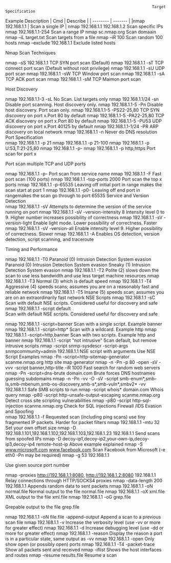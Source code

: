                                                                     Target Specification	
Example	Description
| Cmd    | Describe |
| -------- | ------- |
|nmap 192.168.1.1	| Scan a single IP |
nmap 192.168.1.1 192.168.1.2	Scan specific IPs
nmap 192.168.1.1-254 	Scan a range IP
nmap sc.nmap.org	Scan domaain
nmap –iL target.txt 	Scan targets from a file 
nmap –iR 100	Scan random 100 hosts
nmap –exclude 192.168.1.1	Exclude listed hosts

Nmap Scan Techniques	

nmap –sS 192.168.1.1	TCP SYN port scan (Default)
nmap 192.168.1.1 -sT	TCP connect port scan (Default without root privilege)
nmap 192.168.1.1 -sU	UDP port scan
nmap 192.168.1.1 -sW	TCP Window port scan
nmap 192.168.1.1 -sA	TCP ACK port scan
nmap 192.168.1.1 -sM	TCP Maimon port scan

Host Discovery	

nmap 192.168.1.1-3 -sL	No Scan. List targets only
nmap 192.168.1.1/24 -sn	Disable port scanning. Host discovery only.
nmap 192.168.1.1-5 -Pn	Disable host discovery. Port scan only.
nmap 192.168.1.1-5 -PS22-25,80	TCP SYN discovery on port x.Port 80 by default
nmap 192.168.1.1-5 -PA22-25,80	TCP ACK discovery on port x.Port 80 by default
nmap 192.168.1.1-5 -PU53	UDP discovery on port x.Port 40125 by default
nmap 192.168.1.1-1/24 -PR	ARP discovery on local network
nmap 192.168.1.1 -n	Never do DNS resolution
Port Specification	
nmap 192.168.1.1 -p 21
nmap 192.168.1.1 -p 21-100
nmap 192.168.1.1 -p U:53,T:21-25,80
nmap 192.168.1.1 -p-
nmap 192.168.1.1 -p http,https	Port scan for port x

Port scan multiple TCP and UDP ports

nmap 192.168.1.1 -p-
Port scan from service name
nmap 192.168.1.1 -F	Fast port scan (100 ports)
nmap 192.168.1.1 -top-ports 2000	Port scan the top x ports
nmap 192.168.1.1 -p-65535	Leaving off initial port in range makes the scan start at port 1
nmap 192.168.1.1 -p0-	Leaving off end port in rangemakes the scan go through to port 65535
Service and Version Detection	
nmap 192.168.1.1 -sV	Attempts to determine the version of the service running on port
nmap 192.168.1.1 -sV -version-intensity 8	Intensity level 0 to 9. Higher number increases possibility of correctness
nmap 192.168.1.1 -sV -version-light	Enable light mode. Lower possibility of correctness. Faster
nmap 192.168.1.1 -sV -version-all	Enable intensity level 9. Higher possibility of correctness. Slower
nmap 192.168.1.1 -A	Enables OS detection, version detection, script scanning, and traceroute

Timing and Performance	

nmap 192.168.1.1 -T0	Paranoid (0) Intrusion Detection System evasion
Paranoid (0) Intrusion Detection System evasion	Sneaky (1) Intrusion Detection System evasion
nmap 192.168.1.1 -T2	Polite (2) slows down the scan to use less bandwidth and use less target machine resources
nmap 192.168.1.1 -T3	Normal (3) which is default speed
nmap 192.168.1.1 -T4	Aggressive (4) speeds scans; assumes you are on a reasonably fast and reliable network
nmap 192.168.1.1 -T5	Insane (5) speeds scan; assumes you are on an extraordinarily fast network
NSE Scripts	
nmap 192.168.1.1 -sC	Scan with default NSE scripts. Considered useful for discovery and safe
nmap 192.168.1.1 -script default	
Scan with default NSE scripts. Considered useful for discovery and safe

nmap 192.168.1.1 -script=banner	Scan with a single script. Example banner
nmap 192.168.1.1 -script=http*	Scan with a wildcard. Example http
nmap 192.168.1.1 -script=http,banner	Scan with two scripts. Example http and banner
nmap 192.168.1.1 -script "not intrusive"	Scan default, but remove intrusive scripts
nmap -script snmp-sysdescr -script-args snmpcommunity=admin 192.168.1.1	NSE script with arguments
Use NSE Script Examples	
nmap -Pn -script=http-sitemap-generator scanme.nmap.org	http site map generator
nmap -n -Pn -p 80 -open -sV -vvv -script banner,http-title -iR 1000	Fast search for random web servers
nmap -Pn -script=dns-brute domain.com	Brute forces DNS hostnames guessing subdomains
nmap -n -Pn -vv -O -sV -script smb-enum*,smb-ls,smb-mbenum,smb-os-discovery,smb-s*,smb-vuln*,smbv2* -vv 192.168.1.1	Safe SMB scripts to run
nmap -script whois* domain.com	Whois query
nmap -p80 -script http-unsafe-output-escaping scanme.nmap.org	Detect cross site scripting vulnerabilities
nmap -p80 -script http-sql-injection scanme.nmap.org	Check for SQL injections
Firewall /IDS Evasion and Spoofing	
nmap 192.168.1.1 -f	Requested scan (including ping scans) use tiny fragmented IP packets. Harder for packet filters
nmap 192.168.1.1 -mtu 32	Set your own offset size
nmap -D 192.168.1.101,192.168.1.102,192.168.1.103,192.168.1.23 192.168.1.1	Send scans from spoofed IPs
nmap -D decoy-ip1,decoy-ip2,your-own-ip,decoy-ip3,decoy-ip4 remote-host-ip	Above example explained
nmap -S www.microsoft.com www.facebook.com	Scan Facebook from Microsoft (-e eth0 -Pn may be required)
nmap -g 53 192.168.1.1	

Use given source port number

nmap -proxies http://192.168.1.1:8080, http://192.168.1.2:8080 192.168.1.1	Relay connections through HTTP/SOCKS4 proxies
nmap -data-length 200 192.168.1.1	Appends random data to sent packets
nmap 192.168.1.1 -oN normal.file	Normal output to the file normal.file
nmap 192.168.1.1 -oX xml.file	XML output to the file xml.file
nmap 192.168.1.1 -oG grep.file

Grepable output to the file grep.file

nmap 192.168.1.1 -oN file.file -append-output	Append a scan to a previous scan file
nmap 192.168.1.1 -v	Increase the verbosity level (use -vv or more for greater effect)
nmap 192.168.1.1 -d	Increase debugging level (use -dd or more for greater effect)
nmap 192.168.1.1 -reason	Display the reason a port is in a particular state, same output as -vv
nmap 192.168.1.1 -open	Only show open (or possibly open) ports
nmap 192.168.1.1 -T4 -packet-trace	Show all packets sent and received
nmap -iflist	Shows the host interfaces and routes
nmap -resume results.file	Resume a scan

